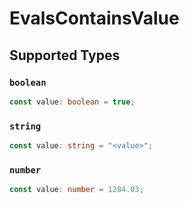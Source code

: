 # EvalsContainsValue


## Supported Types

### `boolean`

```typescript
const value: boolean = true;
```

### `string`

```typescript
const value: string = "<value>";
```

### `number`

```typescript
const value: number = 1284.03;
```

